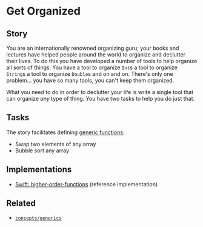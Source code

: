 # Get Organized

## Story

You are an internationally renowned organizing guru; your books and lectures have helped people around the world to organize and declutter their lives. To do this you have developed a number of tools to help organize all sorts of things. You have a tool to organize `Int`s a tool to organize `String`s a tool to organize `Double`s and on and on. There's only one problem… you have so many tools, you can't keep them organized.

What you need to do in order to declutter your life is write a single tool that can organize _any_ type of thing. You have two tasks to help you do just that.

## Tasks

The story facilitates defining [generic functions][concepts-generics]:

- Swap two elements of any array
- Bubble sort any array

## Implementations

- [Swift: higher-order-functions][implementation-swift] (reference implementation)

## Related

- [`concepts/generics`][concepts-generics]

[concepts-generics]: ../concepts/generics.md
[implementation-swift]: ../../languages/swift/exercises/concept/get-organized/.docs/instructions.md
